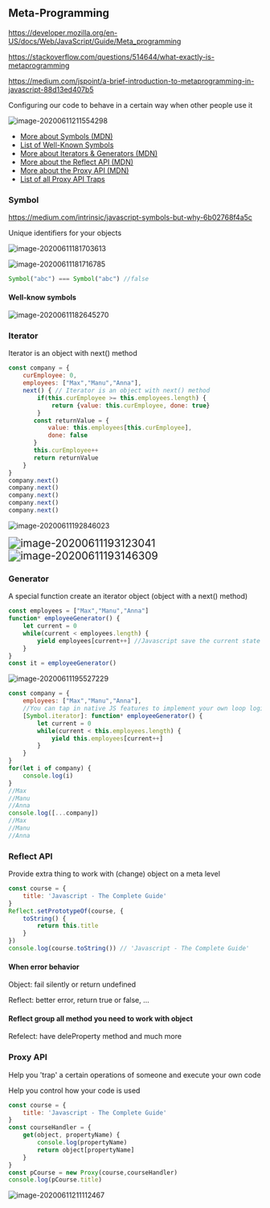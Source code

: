 ## Meta-Programming

https://developer.mozilla.org/en-US/docs/Web/JavaScript/Guide/Meta_programming

https://stackoverflow.com/questions/514644/what-exactly-is-metaprogramming

https://medium.com/jspoint/a-brief-introduction-to-metaprogramming-in-javascript-88d13ed407b5

Configuring our code to behave in a certain way when other people use it

![image-20200611211554298](assets/JS_MetaPrograming/image-20200611211554298.png)

- [More about Symbols (MDN)](https://developer.mozilla.org/en-US/docs/Web/JavaScript/Reference/Global_Objects/Symbol)
- [List of Well-Known Symbols](https://developer.mozilla.org/en-US/docs/Web/JavaScript/Reference/Global_Objects/Symbol#Well-known_symbols)
- [More about Iterators & Generators (MDN)](https://developer.mozilla.org/en-US/docs/Web/JavaScript/Guide/Iterators_and_Generators)
- [More about the Reflect API (MDN)](https://developer.mozilla.org/en-US/docs/Web/JavaScript/Reference/Global_Objects/Reflect)
- [More about the Proxy API (MDN)]( https://developer.mozilla.org/en-US/docs/Web/JavaScript/Reference/Global_Objects/Proxy)
- [List of all Proxy API Traps]( https://developer.mozilla.org/en-US/docs/Web/JavaScript/Reference/Global_Objects/Proxy#A_complete_traps_list_example)

### Symbol

https://medium.com/intrinsic/javascript-symbols-but-why-6b02768f4a5c

Unique identifiers for your objects

![image-20200611181703613](assets/JS_MetaPrograming/image-20200611181703613.png)

![image-20200611181716785](assets/JS_MetaPrograming/image-20200611181716785.png)

```js
Symbol("abc") === Symbol("abc") //false
```

#### Well-know symbols

![image-20200611182645270](assets/JS_MetaPrograming/image-20200611182645270.png)

### Iterator

Iterator is an object with next() method

```js
const company = {
    curEmployee: 0,
    employees: ["Max","Manu","Anna"],
    next() { // Iterator is an object with next() method
        if(this.curEmployee >= this.employees.length) {
            return {value: this.curEmployee, done: true}
        }
       const returnValue = {
           value: this.employees[this.curEmployee],
           done: false
       }
       this.curEmployee++
       return returnValue
    }
}
company.next()
company.next()
company.next()
company.next()
company.next()
```

![image-20200611192846023](assets/JS_MetaPrograming/image-20200611192846023.png)

<img src="assets/JS_MetaPrograming/image-20200611193123041.png" alt="image-20200611193123041" style="zoom:150%;" />

<img src="assets/JS_MetaPrograming/image-20200611193146309.png" alt="image-20200611193146309" style="zoom:150%;" />

### Generator

A special function create an iterator object (object with a next() method)

```js
const employees = ["Max","Manu","Anna"]
function* employeeGenerator() {
    let current = 0
    while(current < employees.length) {
        yield employees[current++] //Javascript save the current state of execution this iterator and will continue from that point when call the next() method
    }
}
const it = employeeGenerator()
```

![image-20200611195527229](assets/JS_MetaPrograming/image-20200611195527229.png)

```js
const company = {
    employees: ["Max","Manu","Anna"],
    //You can tap in native JS features to implement your own loop logic
    [Symbol.iterator]: function* employeeGenerator() {
        let current = 0
        while(current < this.employees.length) {
            yield this.employees[current++] 
        }
	}
}
for(let i of company) {
    console.log(i)
}
//Max
//Manu
//Anna
console.log([...company])
//Max
//Manu
//Anna
```

### Reflect API

Provide extra thing to work with (change) object on a meta level

```js
const course = {
    title: 'Javascript - The Complete Guide'
}
Reflect.setPrototypeOf(course, {
    toString() {
        return this.title
    }
})
console.log(course.toString()) // 'Javascript - The Complete Guide'
```

#### When error behavior

Object: fail silently or return undefined

Reflect: better error, return true or false, ...

#### Reflect group all method you need to work with object

Refelect: have deleProperty method and much more

### Proxy API

Help you 'trap' a certain operations of someone  and execute your own code 

Help you control how your code is used

```js
const course = {
    title: 'Javascript - The Complete Guide'
}
const courseHandler = {
    get(object, propertyName) {
        console.log(propertyName)
        return object[propertyName]
    }
}
const pCourse = new Proxy(course,courseHandler)
console.log(pCourse.title)
```

![image-20200611211112467](assets/JS_MetaPrograming/image-20200611211112467.png)